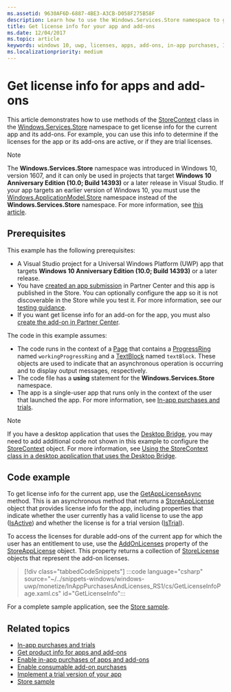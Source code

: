 ```yaml
---
ms.assetid: 9630AF6D-6887-4BE3-A3CB-D058F275B58F
description: Learn how to use the Windows.Services.Store namespace to get license info for the current app and its add-ons.
title: Get license info for your app and add-ons
ms.date: 12/04/2017
ms.topic: article
keywords: windows 10, uwp, licenses, apps, add-ons, in-app purchases, IAPs, Windows.Services.Store
ms.localizationpriority: medium
---
```

# Get license info for apps and add-ons

This article demonstrates how to use methods of the [StoreContext](/uwp/api/windows.services.store.storecontext) class in the [Windows.Services.Store](/uwp/api/windows.services.store) namespace to get license info for the current app and its add-ons. For example, you can use this info to determine if the licenses for the app or its add-ons are active, or if they are trial licenses.

> [!NOTE]
> The **Windows.Services.Store** namespace was introduced in Windows 10, version 1607, and it can only be used in projects that target **Windows 10 Anniversary Edition (10.0; Build 14393)** or a later release in Visual Studio. If your app targets an earlier version of Windows 10, you must use the [Windows.ApplicationModel.Store](/uwp/api/windows.applicationmodel.store) namespace instead of the **Windows.Services.Store** namespace. For more information, see [this article](in-app-purchases-and-trials-using-the-windows-applicationmodel-store-namespace.md).

## Prerequisites

This example has the following prerequisites:
* A Visual Studio project for a Universal Windows Platform (UWP) app that targets **Windows 10 Anniversary Edition (10.0; Build 14393)** or a later release.
* You have [created an app submission](/windows/apps/publish/publish-your-app/create-app-submission?pivots=store-installer-msix) in Partner Center and this app is published in the Store. You can optionally configure the app so it is not discoverable in the Store while you test it. For more information, see our [testing guidance](in-app-purchases-and-trials.md#testing).
* If you want get license info for an add-on for the app, you must also [create the add-on in Partner Center](/windows/apps/publish/publish-your-app/create-app-submission?pivots=store-installer-add-on).

The code in this example assumes:
* The code runs in the context of a [Page](/uwp/api/windows.ui.xaml.controls.page) that contains a [ProgressRing](/uwp/api/windows.ui.xaml.controls.progressring) named ```workingProgressRing``` and a [TextBlock](/uwp/api/windows.ui.xaml.controls.textblock) named ```textBlock```. These objects are used to indicate that an asynchronous operation is occurring and to display output messages, respectively.
* The code file has a **using** statement for the **Windows.Services.Store** namespace.
* The app is a single-user app that runs only in the context of the user that launched the app. For more information, see [In-app purchases and trials](in-app-purchases-and-trials.md#api_intro).

> [!NOTE]
> If you have a desktop application that uses the [Desktop Bridge](/windows/msix/desktop/source-code-overview), you may need to add additional code not shown in this example to configure the [StoreContext](/uwp/api/windows.services.store.storecontext) object. For more information, see [Using the StoreContext class in a desktop application that uses the Desktop Bridge](in-app-purchases-and-trials.md#desktop).

## Code example

To get license info for the current app, use the [GetAppLicenseAsync](/uwp/api/windows.services.store.storecontext.getapplicenseasync) method. This is an asynchronous method that returns a [StoreAppLicense](/uwp/api/windows.services.store.storeapplicense) object that provides license info for the app, including properties that indicate whether the user currently has a valid license to use the app ([IsActive](/uwp/api/windows.services.store.storeapplicense.isactive)) and whether the license is for a trial version ([IsTrial](/uwp/api/windows.services.store.storeapplicense.istrial)).

To access the licenses for durable add-ons of the current app for which the user has an entitlement to use, use the [AddOnLicenses](/uwp/api/windows.services.store.storeapplicense.addonlicenses) property of the [StoreAppLicense](/uwp/api/windows.services.store.storeapplicense) object. This property returns a collection of [StoreLicense](/uwp/api/windows.services.store.storelicense) objects that represent the add-on licenses.

> [!div class="tabbedCodeSnippets"]
:::code language="csharp" source="~/../snippets-windows/windows-uwp/monetize/InAppPurchasesAndLicenses_RS1/cs/GetLicenseInfoPage.xaml.cs" id="GetLicenseInfo":::

For a complete sample application, see the [Store sample](https://github.com/Microsoft/Windows-universal-samples/tree/master/Samples/Store).

## Related topics

* [In-app purchases and trials](in-app-purchases-and-trials.md)
* [Get product info for apps and add-ons](get-product-info-for-apps-and-add-ons.md)
* [Enable in-app purchases of apps and add-ons](enable-in-app-purchases-of-apps-and-add-ons.md)
* [Enable consumable add-on purchases](enable-consumable-add-on-purchases.md)
* [Implement a trial version of your app](implement-a-trial-version-of-your-app.md)
* [Store sample](https://github.com/Microsoft/Windows-universal-samples/tree/master/Samples/Store)